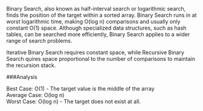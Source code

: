 Binary Search, also known as half-interval search or logarithmic search, finds
the position of the target within a sorted array. Binary Search runs in at worst
logarithmic time, making O(log n) comparisons and usually only constant O(1) space.
Although specialized data structures, such as hash tables, can be searched more
efficiently, Binary Search applies to a wider range of search problems.  

Iterative Binary Search requires constant space, while Recursive Binary Search
quires space proportional to the number of comparisons to maintain the recursion
stack.  

###Analysis

Best Case: O(1) - The target value is the middle of the array  
Average Case: O(log n)  
Worst Case: O(log n) - The target does not exist at all.
